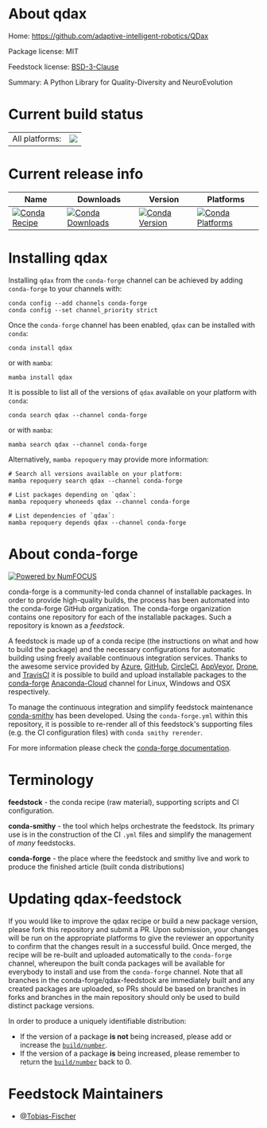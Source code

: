 About qdax
==========

Home: https://github.com/adaptive-intelligent-robotics/QDax

Package license: MIT

Feedstock license: [BSD-3-Clause](https://github.com/conda-forge/qdax-feedstock/blob/main/LICENSE.txt)

Summary: A Python Library for Quality-Diversity and NeuroEvolution

Current build status
====================


<table><tr><td>All platforms:</td>
    <td>
      <a href="https://dev.azure.com/conda-forge/feedstock-builds/_build/latest?definitionId=18492&branchName=main">
        <img src="https://dev.azure.com/conda-forge/feedstock-builds/_apis/build/status/qdax-feedstock?branchName=main">
      </a>
    </td>
  </tr>
</table>

Current release info
====================

| Name | Downloads | Version | Platforms |
| --- | --- | --- | --- |
| [![Conda Recipe](https://img.shields.io/badge/recipe-qdax-green.svg)](https://anaconda.org/conda-forge/qdax) | [![Conda Downloads](https://img.shields.io/conda/dn/conda-forge/qdax.svg)](https://anaconda.org/conda-forge/qdax) | [![Conda Version](https://img.shields.io/conda/vn/conda-forge/qdax.svg)](https://anaconda.org/conda-forge/qdax) | [![Conda Platforms](https://img.shields.io/conda/pn/conda-forge/qdax.svg)](https://anaconda.org/conda-forge/qdax) |

Installing qdax
===============

Installing `qdax` from the `conda-forge` channel can be achieved by adding `conda-forge` to your channels with:

```
conda config --add channels conda-forge
conda config --set channel_priority strict
```

Once the `conda-forge` channel has been enabled, `qdax` can be installed with `conda`:

```
conda install qdax
```

or with `mamba`:

```
mamba install qdax
```

It is possible to list all of the versions of `qdax` available on your platform with `conda`:

```
conda search qdax --channel conda-forge
```

or with `mamba`:

```
mamba search qdax --channel conda-forge
```

Alternatively, `mamba repoquery` may provide more information:

```
# Search all versions available on your platform:
mamba repoquery search qdax --channel conda-forge

# List packages depending on `qdax`:
mamba repoquery whoneeds qdax --channel conda-forge

# List dependencies of `qdax`:
mamba repoquery depends qdax --channel conda-forge
```


About conda-forge
=================

[![Powered by
NumFOCUS](https://img.shields.io/badge/powered%20by-NumFOCUS-orange.svg?style=flat&colorA=E1523D&colorB=007D8A)](https://numfocus.org)

conda-forge is a community-led conda channel of installable packages.
In order to provide high-quality builds, the process has been automated into the
conda-forge GitHub organization. The conda-forge organization contains one repository
for each of the installable packages. Such a repository is known as a *feedstock*.

A feedstock is made up of a conda recipe (the instructions on what and how to build
the package) and the necessary configurations for automatic building using freely
available continuous integration services. Thanks to the awesome service provided by
[Azure](https://azure.microsoft.com/en-us/services/devops/), [GitHub](https://github.com/),
[CircleCI](https://circleci.com/), [AppVeyor](https://www.appveyor.com/),
[Drone](https://cloud.drone.io/welcome), and [TravisCI](https://travis-ci.com/)
it is possible to build and upload installable packages to the
[conda-forge](https://anaconda.org/conda-forge) [Anaconda-Cloud](https://anaconda.org/)
channel for Linux, Windows and OSX respectively.

To manage the continuous integration and simplify feedstock maintenance
[conda-smithy](https://github.com/conda-forge/conda-smithy) has been developed.
Using the ``conda-forge.yml`` within this repository, it is possible to re-render all of
this feedstock's supporting files (e.g. the CI configuration files) with ``conda smithy rerender``.

For more information please check the [conda-forge documentation](https://conda-forge.org/docs/).

Terminology
===========

**feedstock** - the conda recipe (raw material), supporting scripts and CI configuration.

**conda-smithy** - the tool which helps orchestrate the feedstock.
                   Its primary use is in the construction of the CI ``.yml`` files
                   and simplify the management of *many* feedstocks.

**conda-forge** - the place where the feedstock and smithy live and work to
                  produce the finished article (built conda distributions)


Updating qdax-feedstock
=======================

If you would like to improve the qdax recipe or build a new
package version, please fork this repository and submit a PR. Upon submission,
your changes will be run on the appropriate platforms to give the reviewer an
opportunity to confirm that the changes result in a successful build. Once
merged, the recipe will be re-built and uploaded automatically to the
`conda-forge` channel, whereupon the built conda packages will be available for
everybody to install and use from the `conda-forge` channel.
Note that all branches in the conda-forge/qdax-feedstock are
immediately built and any created packages are uploaded, so PRs should be based
on branches in forks and branches in the main repository should only be used to
build distinct package versions.

In order to produce a uniquely identifiable distribution:
 * If the version of a package **is not** being increased, please add or increase
   the [``build/number``](https://docs.conda.io/projects/conda-build/en/latest/resources/define-metadata.html#build-number-and-string).
 * If the version of a package **is** being increased, please remember to return
   the [``build/number``](https://docs.conda.io/projects/conda-build/en/latest/resources/define-metadata.html#build-number-and-string)
   back to 0.

Feedstock Maintainers
=====================

* [@Tobias-Fischer](https://github.com/Tobias-Fischer/)

